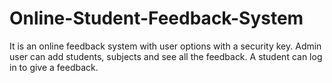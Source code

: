 # Online-Student-Feedback-System
It is an online feedback system with user options with a security key. Admin user can add students, subjects and see all the feedback. A student can log in to give a feedback.
